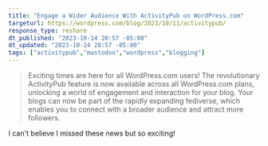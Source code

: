 ```yaml
---
title: "Engage a Wider Audience With ActivityPub on WordPress.com"
targeturl: https://wordpress.com/blog/2023/10/11/activitypub/
response_type: reshare
dt_published: "2023-10-14 20:57 -05:00"
dt_updated: "2023-10-14 20:57 -05:00"
tags: ["activitypub","mastodon","wordpress","blogging"]
---
```


> Exciting times are here for all WordPress.com users! The revolutionary ActivityPub feature is now available across all WordPress.com plans, unlocking a world of engagement and interaction for your blog. Your blogs can now be part of the rapidly expanding fediverse, which enables you to connect with a broader audience and attract more followers.

I can't believe I missed these news but so exciting!